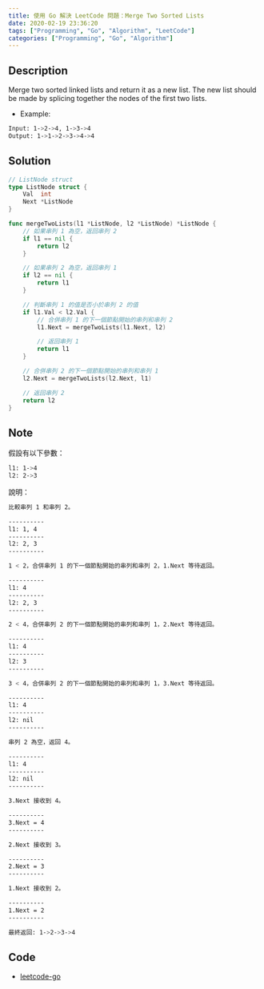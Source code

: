 ```yaml
---
title: 使用 Go 解決 LeetCode 問題：Merge Two Sorted Lists
date: 2020-02-19 23:36:20
tags: ["Programming", "Go", "Algorithm", "LeetCode"]
categories: ["Programming", "Go", "Algorithm"]
---
```


## Description

Merge two sorted linked lists and return it as a new list. The new list should be made by splicing together the nodes of the first two lists.

- Example:

```BASH
Input: 1->2->4, 1->3->4
Output: 1->1->2->3->4->4
```

## Solution

```GO
// ListNode struct
type ListNode struct {
	Val  int
	Next *ListNode
}

func mergeTwoLists(l1 *ListNode, l2 *ListNode) *ListNode {
	// 如果串列 1 為空，返回串列 2
	if l1 == nil {
		return l2
	}

	// 如果串列 2 為空，返回串列 1
	if l2 == nil {
		return l1
	}

	// 判斷串列 1 的值是否小於串列 2 的值
	if l1.Val < l2.Val {
		// 合併串列 1 的下一個節點開始的串列和串列 2
		l1.Next = mergeTwoLists(l1.Next, l2)

		// 返回串列 1
		return l1
	}

	// 合併串列 2 的下一個節點開始的串列和串列 1
	l2.Next = mergeTwoLists(l2.Next, l1)

	// 返回串列 2
	return l2
}
```

## Note

假設有以下參數：

```BASH
l1: 1->4
l2: 2->3
```

說明：

```BASH
比較串列 1 和串列 2。

----------
l1: 1, 4
----------
l2: 2, 3
----------

1 < 2，合併串列 1 的下一個節點開始的串列和串列 2，1.Next 等待返回。

----------
l1: 4
----------
l2: 2, 3
----------

2 < 4，合併串列 2 的下一個節點開始的串列和串列 1，2.Next 等待返回。

----------
l1: 4
----------
l2: 3
----------

3 < 4，合併串列 2 的下一個節點開始的串列和串列 1，3.Next 等待返回。

----------
l1: 4
----------
l2: nil
----------

串列 2 為空，返回 4。

----------
l1: 4
----------
l2: nil
----------

3.Next 接收到 4。

----------
3.Next = 4
----------

2.Next 接收到 3。

----------
2.Next = 3
----------

1.Next 接收到 2。

----------
1.Next = 2
----------

最終返回: 1->2->3->4
```

## Code

- [leetcode-go](https://github.com/memochou1993/leetcode-go)
